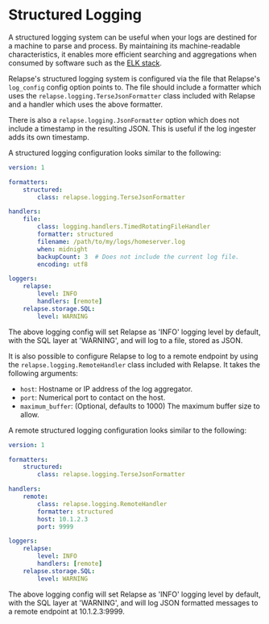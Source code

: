 # Structured Logging

A structured logging system can be useful when your logs are destined for a
machine to parse and process. By maintaining its machine-readable characteristics,
it enables more efficient searching and aggregations when consumed by software
such as the [ELK stack](https://opensource.com/article/18/9/open-source-log-aggregation-tools).

Relapse's structured logging system is configured via the file that Relapse's
`log_config` config option points to. The file should include a formatter which
uses the `relapse.logging.TerseJsonFormatter` class included with Relapse and a
handler which uses the above formatter.

There is also a `relapse.logging.JsonFormatter` option which does not include
a timestamp in the resulting JSON. This is useful if the log ingester adds its
own timestamp.

A structured logging configuration looks similar to the following:

```yaml
version: 1

formatters:
    structured:
        class: relapse.logging.TerseJsonFormatter

handlers:
    file:
        class: logging.handlers.TimedRotatingFileHandler
        formatter: structured
        filename: /path/to/my/logs/homeserver.log
        when: midnight
        backupCount: 3  # Does not include the current log file.
        encoding: utf8

loggers:
    relapse:
        level: INFO
        handlers: [remote]
    relapse.storage.SQL:
        level: WARNING
```

The above logging config will set Relapse as 'INFO' logging level by default,
with the SQL layer at 'WARNING', and will log to a file, stored as JSON.

It is also possible to configure Relapse to log to a remote endpoint by using the
`relapse.logging.RemoteHandler` class included with Relapse. It takes the
following arguments:

- `host`: Hostname or IP address of the log aggregator.
- `port`: Numerical port to contact on the host.
- `maximum_buffer`: (Optional, defaults to 1000) The maximum buffer size to allow.

A remote structured logging configuration looks similar to the following:

```yaml
version: 1

formatters:
    structured:
        class: relapse.logging.TerseJsonFormatter

handlers:
    remote:
        class: relapse.logging.RemoteHandler
        formatter: structured
        host: 10.1.2.3
        port: 9999

loggers:
    relapse:
        level: INFO
        handlers: [remote]
    relapse.storage.SQL:
        level: WARNING
```

The above logging config will set Relapse as 'INFO' logging level by default,
with the SQL layer at 'WARNING', and will log JSON formatted messages to a
remote endpoint at 10.1.2.3:9999.
